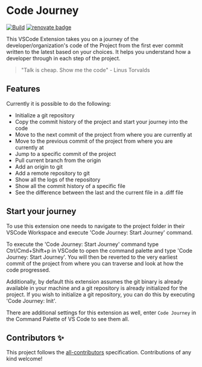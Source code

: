 # Code Journey

[![Build](https://github.com/S-ayanide/vscode-code-journey/actions/workflows/ci.yml/badge.svg)](https://github.com/S-ayanide/vscode-code-journey/actions/workflows/ci.yml)
[![renovate badge](https://img.shields.io/badge/renovate-enabled-brightgreen.svg)](https://renovateapp.com/)

This VSCode Extension takes you on a journey of the developer/organization's code of the Project from the first ever commit written to the latest based on your choices. It helps you understand how a developer through in each step of the project.

> "Talk is cheap. Show me the code" - Linus Torvalds

## Features

Currently it is possible to do the following:

- Initialize a git repository
- Copy the commit history of the project and start your journey into the code
- Move to the next commit of the project from where you are currently at
- Move to the previous commit of the project from where you are currently at
- Jump to a specific commit of the project
- Pull current branch from the origin
- Add an origin to git
- Add a remote repository to git
- Show all the logs of the repository
- Show all the commit history of a specific file
- See the difference between the last and the current file in a .diff file

## Start your journey

To use this extension one needs to navigate to the project folder in their VSCode Workspace and execute 'Code Journey: Start Journey' command.

To execute the 'Code Journey: Start Journey' command type Ctrl/Cmd+Shift+p in VSCode to open the command palette and type 'Code Journey: Start Journey'. You will then be reverted to the very earliest commit of the project from where you can traverse and look at how the code progressed.

Additionally, by default this extension assumes the git binary is already available in your machine and a git repository is already initialized for the project. If you wish to initialize a git repository, you can do this by executing 'Code Journey: Init'.

There are additional settings for this extension as well, enter `Code Journey` in the Command Palette of
VS Code to see them all.

## Contributors ✨

This project follows the [all-contributors](https://github.com/all-contributors/all-contributors) specification. Contributions of any kind welcome!
